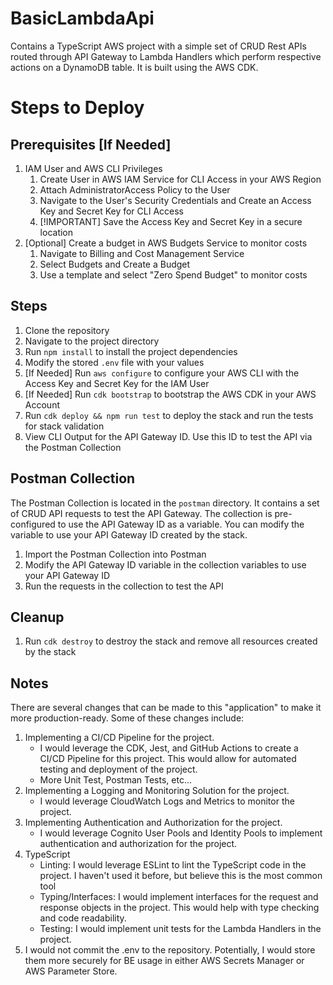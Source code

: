 # BasicLambdaApi #
Contains a TypeScript AWS project with a simple set of CRUD Rest APIs routed through API Gateway to Lambda Handlers which perform respective actions on a DynamoDB table. It is built using the AWS CDK.

# Steps to Deploy #
## Prerequisites [If Needed] ##
1. IAM User and AWS CLI Privileges
    1. Create User in AWS IAM Service for CLI Access in your AWS Region
    2. Attach AdministratorAccess Policy to the User
    3. Navigate to the User's Security Credentials and Create an Access Key and Secret Key for CLI Access
    4. [!IMPORTANT] Save the Access Key and Secret Key in a secure location
2. [Optional] Create a budget in AWS Budgets Service to monitor costs
    1. Navigate to Billing and Cost Management Service
    2. Select Budgets and Create a Budget
    3. Use a template and select "Zero Spend Budget" to monitor costs

## Steps ##
1. Clone the repository
2. Navigate to the project directory
3. Run `npm install` to install the project dependencies
4. Modify the stored `.env` file with your values
5. [If Needed] Run `aws configure` to configure your AWS CLI with the Access Key and Secret Key for the IAM User
6. [If Needed] Run `cdk bootstrap` to bootstrap the AWS CDK in your AWS Account
7. Run `cdk deploy && npm run test` to deploy the stack and run the tests for stack validation
8. View CLI Output for the API Gateway ID. Use this ID to test the API via the Postman Collection

## Postman Collection ##
The Postman Collection is located in the `postman` directory. It contains a set of CRUD API requests to test the API Gateway. The collection is pre-configured to use the API Gateway ID as a variable. You can modify the variable to use your API Gateway ID created by the stack.
1. Import the Postman Collection into Postman
2. Modify the API Gateway ID variable in the collection variables to use your API Gateway ID
3. Run the requests in the collection to test the API

## Cleanup ##
1. Run `cdk destroy` to destroy the stack and remove all resources created by the stack

## Notes ##
There are several changes that can be made to this "application" to make it more production-ready. Some of these changes include:
1. Implementing a CI/CD Pipeline for the project.
    - I would leverage the CDK, Jest, and GitHub Actions to create a CI/CD Pipeline for this project. This would allow for automated testing and deployment of the project.
    - More Unit Test, Postman Tests, etc...
2. Implementing a Logging and Monitoring Solution for the project.
    - I would leverage CloudWatch Logs and Metrics to monitor the project.
3. Implementing Authentication and Authorization for the project.
    - I would leverage Cognito User Pools and Identity Pools to implement authentication and authorization for the project.
4. TypeScript
    - Linting: I would leverage ESLint to lint the TypeScript code in the project. I haven't used it before, but believe this is the most common tool
    - Typing/Interfaces: I would implement interfaces for the request and response objects in the project. This would help with type checking and code readability.
    - Testing: I would implement unit tests for the Lambda Handlers in the project.
5. I would not commit the .env to the repository. Potentially, I would store them more securely for BE usage in either AWS Secrets Manager or AWS Parameter Store.
    